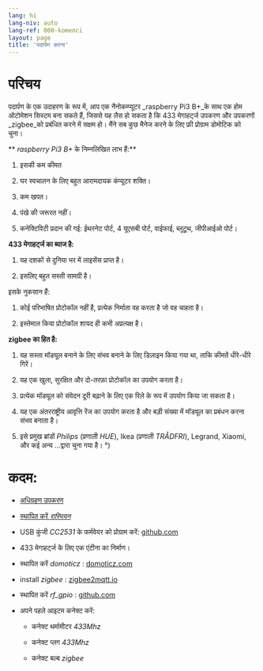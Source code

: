 ```yaml
---
lang: hi
lang-niv: auto
lang-ref: 000-komenci
layout: page
title: 'पदार्पण करना'
---
```


# परिचय
पदार्पण के एक उदाहरण के रूप में, आप एक नैनोकम्प्यूटर _raspberry Pi3 B+_के साथ एक होम ऑटोमेशन सिस्टम बना सकते हैं, जिससे यह लैस हो सकता है कि 433 मेगाहर्ट्ज उपकरण और उपकरणों _zigbee_को प्रबंधित करने में सक्षम हो। मैंने सब कुछ मैनेज करने के लिए फ्री प्रोग्राम डोमोटिक को चुना।

** _raspberry Pi3 B+_ के निम्नलिखित लाभ हैं:**

 1. इसकी कम कीमत


 2. घर स्वचालन के लिए बहुत आरामदायक कंप्यूटर शक्ति।


 3. कम खपत।


 4. पंखे की जरूरत नहीं।


 5. कनेक्टिविटी प्रदान की गई: ईथरनेट पोर्ट, 4 यूएसबी पोर्ट, वाईफाई, ब्लूटूथ, जीपीआईओ पोर्ट।




**433 मेगाहर्ट्ज का ब्याज है:**

 1. यह दशकों से दुनिया भर में लाइसेंस प्राप्त है।


 2. इसलिए बहुत सस्ती सामग्री है।



 
इसके नुकसान हैं:

 1. कोई परिभाषित प्रोटोकॉल नहीं है, प्रत्येक निर्माता वह करता है जो वह चाहता है।


 2. इस्तेमाल किया प्रोटोकॉल शायद ही कभी अप्रत्यक्ष है।




**zigbee का हित है:**

 1. यह सस्ता मॉड्यूल बनाने के लिए संभव बनाने के लिए डिज़ाइन किया गया था, ताकि कीमतें धीरे-धीरे गिरें।


 1. यह एक खुला, सुरक्षित और दो-तरफ़ा प्रोटोकॉल का उपयोग करता है।


 1. प्रत्येक मॉड्यूल को संवेदन दूरी बढ़ाने के लिए एक रिले के रूप में उपयोग किया जा सकता है।


 1. यह एक अंतरराष्ट्रीय आवृत्ति रेंज का उपयोग करता है और बड़ी संख्या में मॉड्यूल का प्रबंधन करना संभव बनाता है।


 1. इसे प्रमुख ब्रांडों _Philips_ (प्रणाली _HUE_), Ikea (प्रणाली _TRÅDFRI_), Legrand, Xiaomi, और कई अन्य ...द्वारा चुना गया है। °)




# कदम:

* [अधिग्रहण उपकरण](_posts/2020-08-31-aparataro.md)


* [स्थापित करें _रास्पियन_](_posts/2020-12-22-instali_raspbian.md)


* USB कुंजी _CC2531_ के फर्मवेयर को प्रोग्राम करें: [github.com](https://github.com/jmichault/flash_cc2531)
  


* 433 मेगाहर्ट्ज के लिए एक एंटीना का निर्माण।


* स्थापित करें _domoticz_ : [domoticz.com](https://www.domoticz.com/wiki/Raspberry_Pi)
  


* install _zigbee_ : [zigbee2mqtt.io](https://www.zigbee2mqtt.io/getting_started/running_zigbee2mqtt.html)


* स्थापित करें _rf_gpio_ : [github.com](https://github.com/jmichault/rf_gpio/blob/master/LeguMin.md)
  


* अपने पहले आइटम कनेक्ट करें:  


  * कनेक्ट थर्मामीटर _433Mhz_


  * कनेक्ट प्लग _433Mhz_


  * कनेक्ट बल्ब _zigbee_



